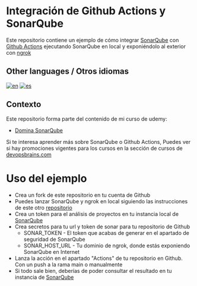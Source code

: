 # Integración de Github Actions y SonarQube

Este repositorio contiene un ejemplo de cómo integrar [SonarQube](https://docs.sonarsource.com/sonarqube) con [Github Actions](https://docs.github.com/es/actions) ejecutando SonarQube en local y exponiéndolo al exterior con [ngrok](https://ngrok.com/)

## Other languages / Otros idiomas
[![en](https://img.shields.io/badge/en-english-blue.svg)](https://github.com/brainsDevopsOrg/sq-github-actions/blob/main/readme.md)
[![es](https://img.shields.io/badge/es-español-yellow.svg)](https://github.com/brainsDevopsOrg/sq-github-actions/blob/main/readme-es.md)

## Contexto
Este repositorio forma parte del contenido de mi curso de udemy:
* [Domina SonarQube](https://www.udemy.com/course/domina-sonarqube/?referralCode=EF59257E7D8DC3026D6D)

Si te interesa aprender más sobre SonarQube o Github Actions, Puedes ver si hay promociones vigentes para los cursos en la sección de cursos de [devopsbrains.com](https://devopsbrains.com/cursos/)

# Uso del ejemplo
* Crea un fork de este repositorio en tu cuenta de Github
* Puedes lanzar SonarQube y ngrok en local siguiendo las instrucciones de este otro [repositorio](https://github.com/BrainsDevOps/sonarqube-udemy-docker-compose)
* Crea un token para el análisis de proyectos en tu instancia local de [SonarQube](http://localhost:9000/account/security)
* Crea secretos para tu url y token de sonar para tu repositorio de Github
    * SONAR_TOKEN - El token que acabas de generar en el apartado de seguridad de SonarQube
    * SONAR_HOST_URL - Tu dominio de ngrok, donde estás exponiendo SonarQube en Internet
* Lanza la acción en el apartado "Actions" de tu repositorio en Github. Con un push a la rama main o manualmente
* Si todo sale bien, deberías de poder consultar el resultado en tu instancia de [SonarQube](http://localhost:9000/dashboard?id=github-actions)